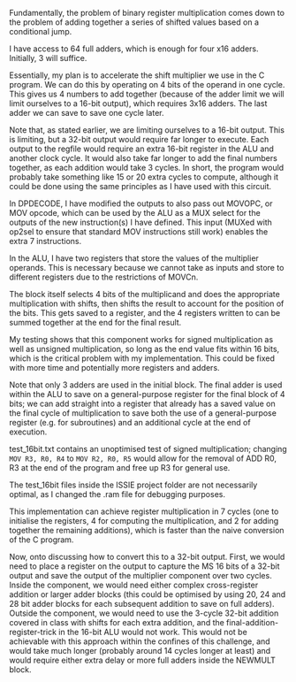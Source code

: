 Fundamentally, the problem of binary register multiplication comes down to the problem of adding together a series of shifted values based on a conditional jump.

I have access to 64 full adders, which is enough for four x16 adders. Initially, 3 will suffice.

Essentially, my plan is to accelerate the shift multiplier we use in the C program. We can do this by operating on 4 bits of the operand in one cycle. This gives us 4 numbers to add together (because of the adder limit we will limit ourselves to a 16-bit output), which requires 3x16 adders. The last adder we can save to save one cycle later.

Note that, as stated earlier, we are limiting ourselves to a 16-bit output. This is limiting, but a 32-bit output would require far longer to execute. Each output to the regfile would require an extra 16-bit register in the ALU and another clock cycle. It would also take far longer to add the final numbers together, as each addition would take 3 cycles. In short, the program would probably take something like 15 or 20 extra cycles to compute, although it could be done using the same principles as I have used with this circuit.

In DPDECODE, I have modified the outputs to also pass out MOVOPC, or MOV opcode, which can be used by the ALU as a MUX select for the outputs of the new instruction(s) I have defined. This input (MUXed with op2sel to ensure that standard MOV instructions still work) enables the extra 7 instructions.

In the ALU, I have two registers that store the values of the multiplier operands. This is necessary because we cannot take as inputs and store to different registers due to the restrictions of MOVCn.

The block itself selects 4 bits of the multiplicand and does the appropriate multiplication with shifts, then shifts the result to account for the position of the bits. This gets saved to a register, and the 4 registers written to can be summed together at the end for the final result.

My testing shows that this component works for signed multiplication as well as unsigned multiplication, so long as the end value fits within 16 bits, which is the critical problem with my implementation. This could be fixed with more time and potentially more registers and adders.

Note that only 3 adders are used in the initial block. The final adder is used within the ALU to save on a general-purpose register for the final block of 4 bits; we can add straight into a register that already has a saved value on the final cycle of multiplication to save both the use of a general-purpose register (e.g. for subroutines) and an additional cycle at the end of execution.

test_16bit.txt contains an unoptimised test of signed multiplication; changing ```MOV R3, R0, R4``` to ```MOV R2, R0, R5``` would allow for the removal of ADD R0, R3 at the end of the program and free up R3 for general use.

The test_16bit files inside the ISSIE project folder are not necessarily optimal, as I changed the .ram file for debugging purposes.

This implementation can achieve register multiplication in 7 cycles (one to initialise the registers, 4 for computing the multiplication, and 2 for adding together the remaining additions), which is faster than the naive conversion of the C program.

Now, onto discussing how to convert this to a 32-bit output. First, we would need to place a register on the output to capture the MS 16 bits of a 32-bit output and save the output of the multiplier component over two cycles. Inside the component, we would need either complex cross-register addition or larger adder blocks (this could be optimised by using 20, 24 and 28 bit adder blocks for each subsequent addition to save on full adders). Outside the component, we would need to use the 3-cycle 32-bit addition covered in class with shifts for each extra addition, and the final-addition-register-trick in the 16-bit ALU would not work. This would not be achievable with this approach within the confines of this challenge, and would take much longer (probably around 14 cycles longer at least) and would require either extra delay or more full adders inside the NEWMULT block.